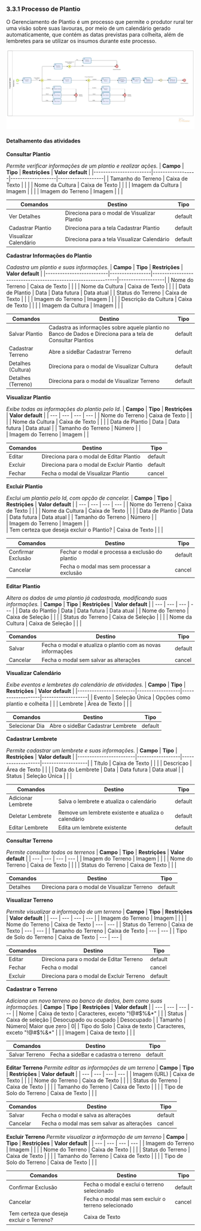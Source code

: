 ### 3.3.1 Processo de Plantio

O Gerenciamento de Plantio é um processo que permite o produtor rural ter uma visão sobre suas lavouras, por meio de um calendário gerado automaticamente, que contém as datas previstas para colheita, além de lembretes para se utilizar os insumos durante este processo. 

![Processo de Plantio](images/ProcessodePlantioCorrigido03.jpg "Modelo BPMN do Processo de Plantio") 


#### Detalhamento das atividades

**Consultar Plantio**

_Permite verificar informações de um plantio e realizar ações._
| **Campo**              | **Tipo**         | **Restrições**    | **Valor default** |
|------------------------|------------------|-------------------|-------------------|
| Tamanho do Terreno  | Caixa de Texto  |   |             |
| Nome da Cultura     | Caixa de Texto |   |  |
| Imagem da Cultura     | Imagem |  | |
| Imagem do Terreno     | Imagem |   | |

| **Comandos**         |  **Destino**                        | **Tipo**   |
|----------------------|-------------------------------------|------------|
| Ver Detalhes              | Direciona para o modal de Visualizar Plantio  | default    |
| Cadastrar Plantio             | Direciona para a tela Cadastrar Plantio    | default    |
| Visualizar Calendário            | Direciona para a tela Visualizar Calendário   | default    |

**Cadastrar Informações do Plantio**

_Cadastra um plantio e suas informações._
| **Campo**                | **Tipo**        | **Restrições**                                                | **Valor default** |
|--------------------------|-----------------|---------------------------------------------------------------|-------------------|
| Nome do Terreno       | Caixa de Texto |   |             |
| Nome da Cultura     | Caixa de Texto |   |   |
| Data de Plantio       | Data | Data futura   | Data atual        |
| Status do Terreno       | Caixa de Texto |    |        |
| Imagem do Terreno       | Imagem |    |        |
| Descrição da Cultura       | Caixa de Texto |    |        |
| Imagem da Cultura       | Imagem |    |        |

| **Comandos**         |  **Destino**                        | **Tipo**   |
|----------------------|-------------------------------------|------------|
| Salvar Plantio    | Cadastra as informações sobre aquele plantio no Banco de Dados e Direciona para a tela de Consultar Plantios   | default    |
| Cadastrar Terreno   | Abre a sideBar Cadastrar Terreno    |   default   |
| Detalhes (Cultura)       | Direciona para o modal de Visualizar Cultura  |  default  |        
| Detalhes (Terreno)       | Direciona para o modal de Visualizar Terreno |   default   |        

**Visualizar Plantio**

_Exibe todas as informações do plantio pelo Id._
| **Campo**       | **Tipo**         | **Restrições** | **Valor default** |
| ---             | ---              | ---            | ---               |
| Nome do Terreno       | Caixa de Texto  |  |             |
| Nome da Cultura     | Caixa de Texto |   | |
| Data de Plantio       | Data | Data futura   | Data atual        |
| Tamanho do Terreno       | Número  |  |   
| Imagem do Terreno       | Imagem  |   |   

| **Comandos**         |  **Destino**                   | **Tipo** |
| ---                  | ---                            | ---               |
| Editar | Direciona para o modal de Editar Plantio   | default |
| Excluir | Direciona para o modal de Excluir Plantio   | default |
| Fechar | Fecha o modal de Visualizar Plantio   | cancel |


**Excluir Plantio**

_Exclui um plantio pelo Id, com opção de cancelar._
| **Campo**       | **Tipo**         | **Restrições** | **Valor default** |
| ---             | ---              | ---            | ---               |
| Nome do Terreno       | Caixa de Texto  |  |             |
| Nome da Cultura     | Caixa de Texto |   | |
| Data de Plantio       | Data | Data futura   | Data atual        |
| Tamanho do Terreno       | Número  |  |   
| Imagem do Terreno       | Imagem  |   |   
| Tem certeza que deseja excluir o Plantio? | Caixa de Texto          |  |                |

| **Comandos**         |  **Destino**                   | **Tipo** |
| ---                  | ---                            | ---               |
| Confirmar Exclusão  | Fechar o modal e processa a exclusão do plantio   | default |
| Cancelar               | Fecha o modal mas sem processar a exclusão    | cancel           |

**Editar Plantio**

_Altera os dados de uma plantio já cadastrada, modificando suas informações._
| **Campo**       | **Tipo**         | **Restrições** | **Valor default** |
| ---             | ---              | ---            | ---               |
| Data do Plantio | Data | Data futura | Data atual        | 
| Nome do Terreno | Caixa de Seleção |  |         | 
| Status do Terreno | Caixa de Seleção |  |         | 
| Nome da Cultura | Caixa de Seleção |  |         | 

| **Comandos**         |  **Destino**                   | **Tipo** |
| ---                  | ---                            | ---               |
| Salvar  | Fecha o modal e atualiza o plantio com as novas informações   | default |
| Cancelar               | Fecha o modal sem salvar as alterações      |    cancel           |

**Visualizar Calendário**

_Exibe eventos e lembretes do calendário de atividades._
| **Campo**              | **Tipo**         | **Restrições**    | **Valor default** |
|------------------------|------------------|-------------------|-------------------|
| Evento  | Seleção Única  | Opções como plantio e colheita     |           |
| Lembrete  | Área de Texto |      |       |

| **Comandos**         |  **Destino**                        | **Tipo**   |
|----------------------|-------------------------------------|------------|
| Selecionar Dia | Abre o sideBar Cadastrar Lembrete | default  |

**Cadastrar Lembrete**

_Permite cadastrar um lembrete e suas informações._
| **Campo**              | **Tipo**         | **Restrições**    | **Valor default** |
|------------------------|------------------|-------------------|-------------------|
| Título  | Caixa de Texto  |      |         |
| Descricao  | Área de Texto  |      |         |
| Data do Lembrete  | Data |  Data futura    | Data atual      |
| Status | Seleção Única |     |      |

| **Comandos**         |  **Destino**                        | **Tipo**   |
|----------------------|-------------------------------------|------------|
| Adicionar Lembrete     | Salva o lembrete e atualiza o calendário | default  |
| Deletar Lembrete  | Remove um lembrete existente e atualiza o calendário | default  |
| Editar Lembrete   | Edita um lembrete existente | default  |

**Consultar Terreno** 

_Permite consultar todos os terrenos_
| **Campo**       | **Tipo**         | **Restrições** | **Valor default** |
| ---             | ---              | ---            | ---               |
| Imagem do Terreno      |   Imagem       |  |  |
| Nome do Terreno            | Caixa de Texto            |            |               |
| Status do Terreno            | Caixa de Texto            |         |              |

| **Comandos**         |  **Destino**                   | **Tipo**          |
| ---                  | ---                            | ---               |
| Detalhes           | Direciona para o modal de Visualizar Terreno  | default  |

**Visualizar Terreno**

_Permite visualizar a informação de um terreno_
| **Campo**       | **Tipo**         | **Restrições** | **Valor default** |
| ---             | ---              | ---            | ---               |
| Imagem do Terreno      |   Imagem       |  |  |
| Nome do Terreno            | Caixa de Texto            | ---            | ---               |
| Status do Terreno            | Caixa de Texto            | ---            | ---               |
| Tamanho do Terreno            | Caixa de Texto            | ---            | ---               |
| Tipo de Solo do Terreno            | Caixa de Texto            | ---            | ---               |

| **Comandos**         |  **Destino**                   | **Tipo**          |
| ---                  | ---                            | ---               |
| Editar           | Direciona para o modal de Editar Terreno  | default  |
| Fechar           | Fecha o modal  | cancel  |
| Excluir           | Direciona para o modal de Excluir Terreno  | default  |


**Cadastrar o Terreno**

_Adiciona um novo terreno ao banco de dados, bem como suas informações._
| **Campo**       | **Tipo**         | **Restrições** | **Valor default** |
| ---             | ---              | ---            | ---               |
| Nome         | Caixa de texto           | Caracteres, exceto "!@#$%&*" |       |
| Status | Caixa de seleção |  Desocupado ou ocupado | Desocupado     |
| Tamanho |  Número| Maior que zero  |   0|
| Tipo do Solo | Caixa de texto    | Caracteres, exceto "!@#$%&*" |         |
| Imagem | Caixa de texto |   |    |

| **Comandos**         |  **Destino**                   | **Tipo**          |
| ---                  | ---                            | ---               |
| Salvar Terreno      | Fecha a sideBar e cadastra o terreno | default  |

**Editar Terreno**
_Permite editar as informações de um terreno_
| **Campo**       | **Tipo**         | **Restrições** | **Valor default** |
| ---             | ---              | ---            | ---               |
| Imagem (URL)      |   Caixa de Texto       |  |  |
| Nome do Terreno            | Caixa de Texto            |            |             |
| Status do Terreno            | Caixa de Texto            |         |              |
| Tamanho do Terreno            | Caixa de Texto            |          |               |
| Tipo de Solo do Terreno            | Caixa de Texto            |          |               |

| **Comandos**         |  **Destino**                   | **Tipo**          |
| ---                  | ---                            | ---               |
| Salvar           | Fecha o modal e salva as alterações  | default  |
| Cancelar           | Fecha o modal mas sem salvar as alterações    | cancel  |

**Excluir Terreno**
_Permite visualizar a informação de um terreno_
| **Campo**       | **Tipo**         | **Restrições** | **Valor default** |
| ---             | ---              | ---            | ---               |
| Imagem do Terreno      |   Imagem       |  |  |
| Nome do Terreno            | Caixa de Texto            |            |             |
| Status do Terreno            | Caixa de Texto            |           |             |
| Tamanho do Terreno            | Caixa de Texto            |           |             |
| Tipo de Solo do Terreno            | Caixa de Texto            |           |                |

| **Comandos**         |  **Destino**                   | **Tipo**          |
| ---                  | ---                            | ---               |
| Confirmar Exclusão           | Fecha o modal e exclui o terreno selecionado | default  |
| Cancelar           |  Fecha o modal mas sem excluir o terreno selecionado    | cancel  |
| Tem certeza que deseja excluir o Terreno? | Caixa de Texto          |  |                |







